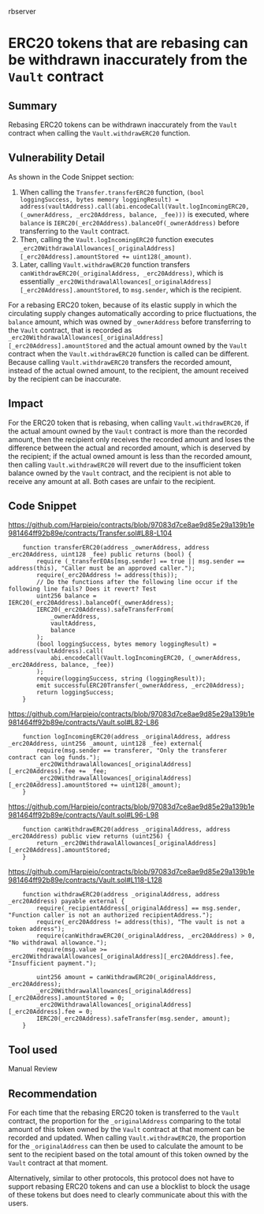 rbserver
# ERC20 tokens that are rebasing can be withdrawn inaccurately from the `Vault` contract

## Summary
Rebasing ERC20 tokens can be withdrawn inaccurately from the `Vault` contract when calling the `Vault.withdrawERC20` function.

## Vulnerability Detail
As shown in the Code Snippet section:
1. When calling the `Transfer.transferERC20` function, `(bool loggingSuccess, bytes memory loggingResult) = address(vaultAddress).call(abi.encodeCall(Vault.logIncomingERC20, (_ownerAddress, _erc20Address, balance, _fee)))` is executed, where `balance` is `IERC20(_erc20Address).balanceOf(_ownerAddress)` before transferring to the `Vault` contract.
2. Then, calling the `Vault.logIncomingERC20` function executes `_erc20WithdrawalAllowances[_originalAddress][_erc20Address].amountStored += uint128(_amount)`.
3. Later, calling `Vault.withdrawERC20` function transfers `canWithdrawERC20(_originalAddress, _erc20Address)`, which is essentially `_erc20WithdrawalAllowances[_originalAddress][_erc20Address].amountStored`, to `msg.sender`, which is the recipient.

For a rebasing ERC20 token, because of its elastic supply in which the circulating supply changes automatically according to price fluctuations, the `balance` amount, which was owned by `_ownerAddress` before transferring to the `Vault` contract, that is recorded as `_erc20WithdrawalAllowances[_originalAddress][_erc20Address].amountStored` and the actual amount owned by the `Vault` contract when the `Vault.withdrawERC20` function is called can be different. Because calling `Vault.withdrawERC20` transfers the recorded amount, instead of the actual owned amount, to the recipient, the amount received by the recipient can be inaccurate.

## Impact
For the ERC20 token that is rebasing, when calling `Vault.withdrawERC20`, if the actual amount owned by the `Vault` contract is more than the recorded amount, then the recipient only receives the recorded amount and loses the difference between the actual and recorded amount, which is deserved by the recipient; if the actual owned amount is less than the recorded amount, then calling `Vault.withdrawERC20` will revert due to the insufficient token balance owned by the `Vault` contract, and the recipient is not able to receive any amount at all. Both cases are unfair to the recipient.

## Code Snippet
https://github.com/Harpieio/contracts/blob/97083d7ce8ae9d85e29a139b1e981464ff92b89e/contracts/Transfer.sol#L88-L104
```solidity
    function transferERC20(address _ownerAddress, address _erc20Address, uint128 _fee) public returns (bool) {
        require (_transferEOAs[msg.sender] == true || msg.sender == address(this), "Caller must be an approved caller.");
        require(_erc20Address != address(this));
        // Do the functions after the following line occur if the following line fails? Does it revert? Test
        uint256 balance = IERC20(_erc20Address).balanceOf(_ownerAddress);
        IERC20(_erc20Address).safeTransferFrom(
            _ownerAddress, 
            vaultAddress, 
            balance
        );
        (bool loggingSuccess, bytes memory loggingResult) = address(vaultAddress).call(
            abi.encodeCall(Vault.logIncomingERC20, (_ownerAddress, _erc20Address, balance, _fee))
        );
        require(loggingSuccess, string (loggingResult));
        emit successfulERC20Transfer(_ownerAddress, _erc20Address);
        return loggingSuccess;
    }
```

https://github.com/Harpieio/contracts/blob/97083d7ce8ae9d85e29a139b1e981464ff92b89e/contracts/Vault.sol#L82-L86
```solidity
    function logIncomingERC20(address _originalAddress, address _erc20Address, uint256 _amount, uint128 _fee) external{
        require(msg.sender == transferer, "Only the transferer contract can log funds.");
        _erc20WithdrawalAllowances[_originalAddress][_erc20Address].fee += _fee;
        _erc20WithdrawalAllowances[_originalAddress][_erc20Address].amountStored += uint128(_amount);
    }
```

https://github.com/Harpieio/contracts/blob/97083d7ce8ae9d85e29a139b1e981464ff92b89e/contracts/Vault.sol#L96-L98
```solidity
    function canWithdrawERC20(address _originalAddress, address _erc20Address) public view returns (uint256) {
        return _erc20WithdrawalAllowances[_originalAddress][_erc20Address].amountStored;
    }
```

https://github.com/Harpieio/contracts/blob/97083d7ce8ae9d85e29a139b1e981464ff92b89e/contracts/Vault.sol#L118-L128
```solidity
    function withdrawERC20(address _originalAddress, address _erc20Address) payable external {
        require(_recipientAddress[_originalAddress] == msg.sender, "Function caller is not an authorized recipientAddress.");
        require(_erc20Address != address(this), "The vault is not a token address");
        require(canWithdrawERC20(_originalAddress, _erc20Address) > 0, "No withdrawal allowance.");
        require(msg.value >= _erc20WithdrawalAllowances[_originalAddress][_erc20Address].fee, "Insufficient payment.");

        uint256 amount = canWithdrawERC20(_originalAddress, _erc20Address);
        _erc20WithdrawalAllowances[_originalAddress][_erc20Address].amountStored = 0;
        _erc20WithdrawalAllowances[_originalAddress][_erc20Address].fee = 0;
        IERC20(_erc20Address).safeTransfer(msg.sender, amount);
    }
```

## Tool used
Manual Review

## Recommendation
For each time that the rebasing ERC20 token is transferred to the `Vault` contract, the proportion for the `_originalAddress` comparing to the total amount of this token owned by the `Vault` contract at that moment can be recorded and updated. When calling `Vault.withdrawERC20`, the proportion for the `_originalAddress` can then be used to calculate the amount to be sent to the recipient based on the total amount of this token owned by the `Vault` contract at that moment.

Alternatively, similar to other protocols, this protocol does not have to support rebasing ERC20 tokens and can use a blocklist to block the usage of these tokens but does need to clearly communicate about this with the users.
